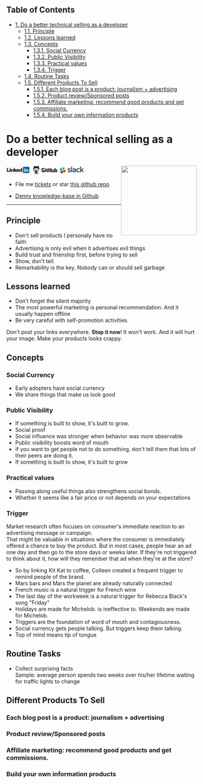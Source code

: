 <div id="table-of-contents">
<h2>Table of Contents</h2>
<div id="text-table-of-contents">
<ul>
<li><a href="#sec-1">1. Do a better technical selling as a developer</a>
<ul>
<li><a href="#sec-1-1">1.1. Principle</a></li>
<li><a href="#sec-1-2">1.2. Lessons learned</a></li>
<li><a href="#sec-1-3">1.3. Concepts</a>
<ul>
<li><a href="#sec-1-3-1">1.3.1. Social Currency</a></li>
<li><a href="#sec-1-3-2">1.3.2. Public Visibility</a></li>
<li><a href="#sec-1-3-3">1.3.3. Practical values</a></li>
<li><a href="#sec-1-3-4">1.3.4. Trigger</a></li>
</ul>
</li>
<li><a href="#sec-1-4">1.4. Routine Tasks</a></li>
<li><a href="#sec-1-5">1.5. Different Products To Sell</a>
<ul>
<li><a href="#sec-1-5-1">1.5.1. Each blog post is a product: journalism + advertising</a></li>
<li><a href="#sec-1-5-2">1.5.2. Product review/Sponsored posts</a></li>
<li><a href="#sec-1-5-3">1.5.3. Affiliate marketing: recommend good products and get commissions.</a></li>
<li><a href="#sec-1-5-4">1.5.4. Build your own information products</a></li>
</ul>
</li>
</ul>
</li>
</ul>
</div>
</div>


# Do a better technical selling as a developer<a id="sec-1" name="sec-1"></a>

<a href="https://www.linkedin.com/in/dennyzhang001"><img src="https://raw.githubusercontent.com/USDevOps/mywechat-slack-group/master/images/linkedin.png" alt="linkedin" /></a>
<a href="https://github.com/DennyZhang"><img src="https://raw.githubusercontent.com/USDevOps/mywechat-slack-group/master/images/github.png" alt="github" /></a>
<a href="https://goo.gl/ozDDyL"><img src="https://raw.githubusercontent.com/USDevOps/mywechat-slack-group/master/images/slack.png" alt="slack" /></a>
<a href="https://github.com/DennyZhang?tab=followers"><img align="right" width="200" height="183" src="https://www.dennyzhang.com/wp-content/uploads/denny/watermark/github.png" /></a>

-   File me [tickets](<https://github.com/DennyZhang/developer-technical-selling/issues>) or star [this github repo](<https://github.com/DennyZhang/developer-technical-selling>)

-   [Denny knowledge-base in Github](https://github.com/search?utf8=✓&q=topic%3Aknowledge-base+user%3ADennyZhang&type=Repositories)

---

## Principle<a id="sec-1-1" name="sec-1-1"></a>

-   Don't sell products I personaly have no faith
-   Advertising is only evil when it advertises evil things
-   Build trust and frienship first, before trying to sell
-   Show, don’t tell.
-   Remarkability is the key. Nobody can or should sell garbage

## Lessons learned<a id="sec-1-2" name="sec-1-2"></a>

-   Don’t forget the silent majority
-   The most powerful marketing is personal recommendation. And it usually happen offline
-   Be very careful with self-promotion activities.

Don't post your links everywhere. ****Stop it now****! It won't work. And it will hurt your image. Make your products looks crappy.  

## Concepts<a id="sec-1-3" name="sec-1-3"></a>

### Social Currency<a id="sec-1-3-1" name="sec-1-3-1"></a>

-   Early adopters have social currency
-   We share things that make us look good

### Public Visibility<a id="sec-1-3-2" name="sec-1-3-2"></a>

-   If something is built to show, it's built to grow.
-   Social proof
-   Social influence was stronger when behavior was more observable
-   Public visibility boosts word of mouth
-   If you want to get people not to do something, don't tell them that lots of their peers are doing it.
-   If something is built to show, it's built to grow

### Practical values<a id="sec-1-3-3" name="sec-1-3-3"></a>

-   Passing along useful things also strengthens social bonds.
-   Whether it seems like a fair price or not depends on your expectations

### Trigger<a id="sec-1-3-4" name="sec-1-3-4"></a>

Market research often focuses on consumer's immediate reaction to an advertising message or campaign.  
That might be valuable in situations where the consumer is immediately offered a chance to buy the product. But in most cases, people hear an ad one day and then go to the store days or weeks later. If they're not triggered to think about it, how will they remember that ad when they're at the store?  

-   So by linking Kit Kat to coffee, Colleen created a frequent trigger to remind people of the brand.
-   Mars bars and Mars the planet are already naturally connected
-   French music is a natural trigger for French wine
-   The last day of the workweek is a natural trigger for Rebecca Black's song "Friday"
-   Holidays are made for Michelob. is ineffective to. Weekends are made for Michelob.
-   Triggers are the foundation of word of mouth and contagiousness.
-   Social currency gets people talking. But triggers keep them talking.
-   Top of mind means tip of tongue

## Routine Tasks<a id="sec-1-4" name="sec-1-4"></a>

-   Collect surprising facts  
    Sample: average person spends two weeks over his/her lifetime waiting for traffic lights to change

## Different Products To Sell<a id="sec-1-5" name="sec-1-5"></a>

### Each blog post is a product: journalism + advertising<a id="sec-1-5-1" name="sec-1-5-1"></a>

### Product review/Sponsored posts<a id="sec-1-5-2" name="sec-1-5-2"></a>

### Affiliate marketing: recommend good products and get commissions.<a id="sec-1-5-3" name="sec-1-5-3"></a>

### Build your own information products<a id="sec-1-5-4" name="sec-1-5-4"></a>